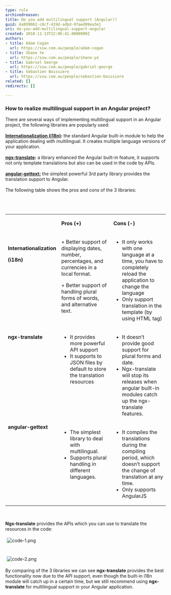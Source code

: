 ```yaml
---
type: rule
archivedreason: 
title: Do you add multilingual support (Angular)?
guid: 6a959062-c8cf-419d-adbd-97aed99ea3e1
uri: do-you-add-multilingual-support-angular
created: 2018-11-13T22:06:41.0000000Z
authors:
- title: Adam Cogan
  url: https://ssw.com.au/people/adam-cogan
- title: Shane Ye
  url: https://ssw.com.au/people/shane-ye
- title: Gabriel George
  url: https://ssw.com.au/people/gabriel-george
- title: Sebastien Boissiere
  url: https://ssw.com.au/people/sebastien-boissiere
related: []
redirects: []

---
```



<h3 class="ssw15-rteElement-H3">How to realize multilingual support in an Angular project?</h3>There are several ways of implementing multilingual support in an Angular project, the following libraries are popularly used&#58;<br>&#160;<br><b><a href="https&#58;//angular.io/guide/i18n">Internationalization (i18n)</a>&#58;</b>&#160;the standard Angular built-in module to help the application dealing with multilingual. It creates multiple language versions of your application.<br>&#160;&#160;<br><b><a href="http&#58;//www.ngx-translate.com/">ngx-translate</a>&#58;</b> a library enhanced the Angular built-in feature, it supports not only template translations but also can be used in the code by APIs.&#160;<br>&#160;<br><b><a href="https&#58;//angular-gettext.rocketeer.be/">angular-gettext&#58;​</a></b>&#160;the simplest powerful 3rd party library provides the translation support to Angular.<br>&#160;<br>The following table shows the pros and cons of the 3 libraries&#58;<br><br>
<br><excerpt class='endintro'></excerpt><br>
<table width="750" cellspacing="0" cellpadding="0" class="t1 ssw15-rteTable-default  "><tbody><tr class="ssw15-rteTableEvenRow-default"><td valign="top" class="td1 ssw15-rteTableEvenCol-default"><p class="p2">&#160;​<br></p></td><td valign="top" class="td2 ssw15-rteTableOddCol-default"><p class="p2">
               <b>Pros (<span class="s1">+</span>) <br></b></p></td><td valign="top" class="td3 ssw15-rteTableEvenCol-default"><p class="p2">
               <b>Cons (<span class="s2">-</span>)</b><br></p></td></tr><tr class="ssw15-rteTableOddRow-default"><td valign="top" class="td1 ssw15-rteTableEvenCol-default"><p class="p2">
               <br>
               <b>Internationalization<br></b></p><p class="p2">
               <b>(i18n)</b><br></p></td><td valign="top" class="td2 ssw15-rteTableOddCol-default"><p class="p3"> 
               <span class="s1">+ </span>Better support of displaying dates, number, percentages, and currencies in a local format.</p><p class="p3"> 
               <span class="s1">+&#160;</span>Better support of handling plural forms of words, and alternative text.</p></td><td valign="top" class="td3 ssw15-rteTableEvenCol-default"><ul class="ul1"><li class="li2">It only works with one language at a time, you have to completely reload the application to change the language</li><li class="li2">Only support translation in the template (by using HTML tag)</li></ul></td></tr><tr class="ssw15-rteTableEvenRow-default"><td valign="top" class="td1 ssw15-rteTableEvenCol-default"><p class="p2">
               <b>ngx-translate</b></p></td><td valign="top" class="td2 ssw15-rteTableOddCol-default"><ul><li>It provides more powerful API support</li><li>It supports to JSON files by default to store the translation resources</li></ul></td><td valign="top" class="td3 ssw15-rteTableEvenCol-default"><ul class="ul1"><li class="li2">It doesn’t provide good support for plural forms and date.</li><li class="li2">Ngx-translate will stop its releases when angular built-in modules catch up the ngx-translate features.</li></ul></td></tr><tr class="ssw15-rteTableOddRow-default"><td valign="top" class="td1 ssw15-rteTableEvenCol-default">
            <b>angular-</b><b>gettext</b><br></td><td valign="top" class="td2 ssw15-rteTableOddCol-default"><ul><li>The simplest library to deal with multilingual.</li><li>Supports plural handling in different languages.</li></ul>
         ​<br></td><td valign="top" class="td3 ssw15-rteTableEvenCol-default"><ul class="ul1"><li class="li2">It compiles the translations during the compiling period, which doesn’t support the change of translation at any time.</li><li class="li2">Only supports AngularJS</li></ul></td></tr></tbody></table><p class="p4">​&#160;<br></p><p class="p4">
   <b>Ngx-translate</b> provides the APIs which you can use to translate the resources in the code&#58;</p><p class="p1"> 
   <img src="/PublishingImages/code-1.png" alt="code-1.png" style="margin&#58;5px;" /> <br> 
   <br> 
</p><p class="p5"> 
   <img src="/PublishingImages/code-2.png" alt="code-2.png" style="margin&#58;5px;" />&#160;<br></p><p class="p4">By comparing of the 3 libraries we can see <b> ngx-translate</b> provides the best functionality now due to the API support, even though the built-in i18n module will catch up in a certain time, but we still recommend using <b> ngx-translate</b> for multilingual support in your Angular application.</p>


